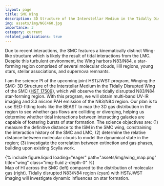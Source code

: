 ```yaml
---
layout: page
title: SMC Wing
description: 3D Structure of the Interstellar Medium in the Tidally Disrupted Wing of the SMC
img: assets/img/NGC460.jpg
importance: 3
category: current
related_publications: true
---
```


Due to recent interactions, the SMC features a kinematically distinct Wing-like structure which is likely the result of tidal interactions from the LMC. Despite this turbulent environment, the Wing harbors N83/N84, a star-forming region comprised of several molecular clouds, HII regions, young stars, stellar associations, and supernova remnants.

I am the science PI of the upcoming joint HST/JWST program, Winging the SMC: 3D Structure of the Interstellar Medium in the Tidally Disrupted Wing of the SMC ([HST 17509](https://www.stsci.edu/cgi-bin/get-proposal-info?id=17509&observatory=HST)), which will observe the tidally disrupted N83/N84 star-forming region.
With this program, we will obtain multi-band UV-IR imaging and 3.3 micron PAH emission of the N83/N84 region. Our plan is to use SED-fitting tools like the BEAST to map the 3D gas distribution in the region to see whether gas flows are colliding or diverging, helping us determine whether tidal interactions between interacting galaxies are capable of fostering bursts of star formation.
The science objectives are: (1) measure the definitive distance to the ISM in the SMC wing, constraining the interaction history of the SMC and LMC; (2) determine the relative distance between molecular clouds to model the dynamical state in the region; (3) investigate the correlation between extinction and gas phases, building upon existing Scylla work.

<div class="row">
    <div class="col-sm mt-3 mt-md-0">
        {% include figure.liquid loading="eager" path="assets/img/wing_map.png" title="wing" class="img-fluid z-depth-0" %}
    </div>
</div>
<div class="caption">
    Map of HI across the SMC (left) compared to the distribution of molecular gas (right). Tidally disrupted N83/N84 region (cyan) with HST/JWST imaging will investigate dynamic influences on star formation.
</div>
